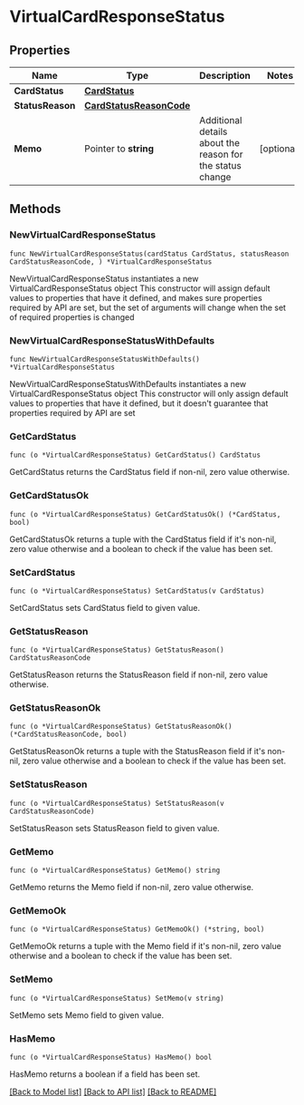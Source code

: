 # VirtualCardResponseStatus

## Properties

Name | Type | Description | Notes
------------ | ------------- | ------------- | -------------
**CardStatus** | [**CardStatus**](CardStatus.md) |  | 
**StatusReason** | [**CardStatusReasonCode**](CardStatusReasonCode.md) |  | 
**Memo** | Pointer to **string** | Additional details about the reason for the status change | [optional] 

## Methods

### NewVirtualCardResponseStatus

`func NewVirtualCardResponseStatus(cardStatus CardStatus, statusReason CardStatusReasonCode, ) *VirtualCardResponseStatus`

NewVirtualCardResponseStatus instantiates a new VirtualCardResponseStatus object
This constructor will assign default values to properties that have it defined,
and makes sure properties required by API are set, but the set of arguments
will change when the set of required properties is changed

### NewVirtualCardResponseStatusWithDefaults

`func NewVirtualCardResponseStatusWithDefaults() *VirtualCardResponseStatus`

NewVirtualCardResponseStatusWithDefaults instantiates a new VirtualCardResponseStatus object
This constructor will only assign default values to properties that have it defined,
but it doesn't guarantee that properties required by API are set

### GetCardStatus

`func (o *VirtualCardResponseStatus) GetCardStatus() CardStatus`

GetCardStatus returns the CardStatus field if non-nil, zero value otherwise.

### GetCardStatusOk

`func (o *VirtualCardResponseStatus) GetCardStatusOk() (*CardStatus, bool)`

GetCardStatusOk returns a tuple with the CardStatus field if it's non-nil, zero value otherwise
and a boolean to check if the value has been set.

### SetCardStatus

`func (o *VirtualCardResponseStatus) SetCardStatus(v CardStatus)`

SetCardStatus sets CardStatus field to given value.


### GetStatusReason

`func (o *VirtualCardResponseStatus) GetStatusReason() CardStatusReasonCode`

GetStatusReason returns the StatusReason field if non-nil, zero value otherwise.

### GetStatusReasonOk

`func (o *VirtualCardResponseStatus) GetStatusReasonOk() (*CardStatusReasonCode, bool)`

GetStatusReasonOk returns a tuple with the StatusReason field if it's non-nil, zero value otherwise
and a boolean to check if the value has been set.

### SetStatusReason

`func (o *VirtualCardResponseStatus) SetStatusReason(v CardStatusReasonCode)`

SetStatusReason sets StatusReason field to given value.


### GetMemo

`func (o *VirtualCardResponseStatus) GetMemo() string`

GetMemo returns the Memo field if non-nil, zero value otherwise.

### GetMemoOk

`func (o *VirtualCardResponseStatus) GetMemoOk() (*string, bool)`

GetMemoOk returns a tuple with the Memo field if it's non-nil, zero value otherwise
and a boolean to check if the value has been set.

### SetMemo

`func (o *VirtualCardResponseStatus) SetMemo(v string)`

SetMemo sets Memo field to given value.

### HasMemo

`func (o *VirtualCardResponseStatus) HasMemo() bool`

HasMemo returns a boolean if a field has been set.


[[Back to Model list]](../README.md#documentation-for-models) [[Back to API list]](../README.md#documentation-for-api-endpoints) [[Back to README]](../README.md)


